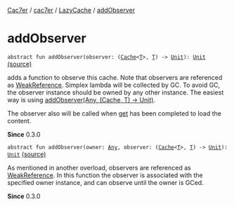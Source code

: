 [Cac7er](../../index.md) / [cac7er](../index.md) / [LazyCache](index.md) / [addObserver](./add-observer.md)

# addObserver

`abstract fun addObserver(observer: (`[`Cache`](../-cache/index.md)`<`[`T`](index.md#T)`>, `[`T`](index.md#T)`) -> `[`Unit`](https://kotlinlang.org/api/latest/jvm/stdlib/kotlin/-unit/index.html)`): `[`Unit`](https://kotlinlang.org/api/latest/jvm/stdlib/kotlin/-unit/index.html) [(source)](http://2wiqua.wcaokaze.com/gitbucket/wcaokaze/Cac7er/blob/master/src/main/java/cac7er/LazyCache.kt#L71)

adds a function to observe this cache. Note that observers are referenced
as [WeakReference](http://docs.oracle.com/javase/6/docs/api/java/lang/ref/WeakReference.html). Simplex lambda will be collected by GC. To avoid GC,
the observer instance should be owned by any other instance. The easiest
way is using [addObserver(Any, (Cache, T) -&gt; Unit)](./add-observer.md).

The observer also will be called when [get](get.md) has been completed to load the
content.

**Since**
0.3.0

`abstract fun addObserver(owner: `[`Any`](https://kotlinlang.org/api/latest/jvm/stdlib/kotlin/-any/index.html)`, observer: (`[`Cache`](../-cache/index.md)`<`[`T`](index.md#T)`>, `[`T`](index.md#T)`) -> `[`Unit`](https://kotlinlang.org/api/latest/jvm/stdlib/kotlin/-unit/index.html)`): `[`Unit`](https://kotlinlang.org/api/latest/jvm/stdlib/kotlin/-unit/index.html) [(source)](http://2wiqua.wcaokaze.com/gitbucket/wcaokaze/Cac7er/blob/master/src/main/java/cac7er/LazyCache.kt#L80)

As mentioned in another overload, observers are referenced as
[WeakReference](http://docs.oracle.com/javase/6/docs/api/java/lang/ref/WeakReference.html). In this function the observer is associated with the
specified owner instance, and can observe until the owner is GCed.

**Since**
0.3.0

